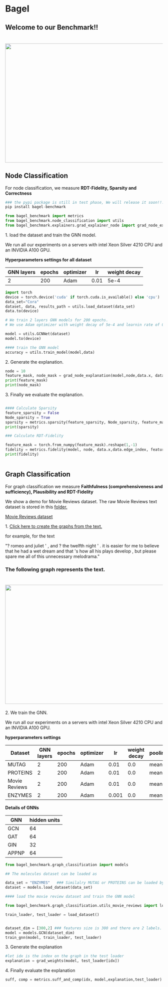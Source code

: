 
<h1>Bagel</h1>
<h2>Welcome to our Benchmark!!</h2>
<h1 style="text-align:center">
<img style="vertical-align:middle" width="900" height="380" src="https://github.com/Mandeep-Rathee/Bagel-benchmark/blob/main/Images/bagel-v21024_1.jpg" />

 </h1>



<h2>Node Classification</h2>

For node classification, we measure **RDT-Fidelity, Sparsity and Correctness**



 
```python
### the pypi package is still in test phase, We will release it soon!!!
pip install bagel-benchmark
```

```python
from bagel_benchmark import metrics
from bagel_benchmark.node_classification import utils
from bagel_benchmark.explainers.grad_explainer_node import grad_node_explanation
```
<p>
 1. load the dataset and train the GNN model.
</p>

We run all our experiments on a servers with intel Xeon Silver 4210 CPU and an INVIDIA A100 GPU.

**Hyperparameters settings for all dataset**

 GNN layers | epochs | optimizer | lr | weight decay | 
 --- | --- | --- |--- |--- |
  2 | 200 | Adam | 0.01 | 5e-4|


```python
import torch
device = torch.device('cuda' if torch.cuda.is_available() else 'cpu')
data_set="Cora"
dataset, data, results_path = utils.load_dataset(data_set)
data.to(device)
```
```python
# We train 2 layers GNN models for 200 epochs. 
# We use Adam optimizer with weight decay of 5e-4 and learnin rate of 0.01. 

model = utils.GCNNet(dataset)
model.to(device)

#### train the GNN model 
accuracy = utils.train_model(model,data)
```
<p> 2. Generate the explanation. </p>

```python
node = 10
feature_mask, node_mask = grad_node_explanation(model,node,data.x, data.edge_index)
print(feature_mask)
print(node_mask)
```
<p>3. Finally we evaluate the explanation.</p>

```python

#### Calculate Sparsity 
feature_sparsity = False
Node_sparsity = True
sparsity = metrics.sparsity(feature_sparsity, Node_sparsity, feature_mask, node_mask)
print(sparsity)

### Calculate RDT-Fidelity

feature_mask = torch.from_numpy(feature_mask).reshape(1,-1)
fidelity = metrics.fidelity(model, node, data.x,data.edge_index, feature_mask=feature_mask)
print(fidelity)



```
<h2>Graph Classification</h2>

For graph classification we measure **Faithfulness (comprehensiveness and sufficiency), Plausibility and RDT-Fidelity**

<a> We show a demo for Movie Reviews dataset.</a>  <a>  The raw Movie Reviews text dataset is stored in this <i class="bi bi-file-earmark-pdf"></i><a href="https://github.com/Mandeep-Rathee/Bagel-benchmark/tree/main/bagel_benchmark/dataset/movie_reviews" rel="permalink">folder.</a> 
</a>

 <p> <i class="bi bi-file-earmark-pdf"></i><a href="https://arxiv.org/pdf/1911.03429.pdf" rel="permalink">Movie Reviews dataset</a> </p>
 
 
 
<p>1. <i class="bi bi-file-earmark-pdf"></i><a href="https://github.com/Mandeep-Rathee/Bagel-benchmark/blob/main/bagel_benchmark/dataset/create_movie_reviews.py" rel="permalink">Click here to create the graphs from the text. </a> </p>
for example, for the text

"? romeo and juliet ' , and ? the twelfth night ' . it is easier for me to believe that he had a wet dream and that 's how all his plays develop , but please spare me all of this unnecessary melodrama."

<h3>The following graph represents the text.</h3>

<h1 style="text-align:center">
<img style="vertical-align:middle" width="900" height="380" src="https://github.com/Mandeep-Rathee/Bagel-benchmark/blob/main/Images/text2graph.jpg" />
 </h1>
<p>2. We train the GNN. </p2>

We run all our experiments on a servers with intel Xeon Silver 4210 CPU and an INVIDIA A100 GPU.


**hyperparameters settings**

 Dataset |GNN layers | epochs | optimizer | lr | weight decay | pooling |
 ---|--- | --- | --- |--- |--- |---|
  MUTAG|2 | 200 | Adam | 0.01 | 0.0|mean|
  PROTEINS |2 | 200 | Adam | 0.01 |0.0 |mean|
  Movie Reviews |2 | 200 | Adam | 0.01 | 0.0 |mean|
  ENZYMES |2 | 200 | Adam | 0.001 | 0.0 |mean|

**Details of GNNs**

 GNN |hidden units | 
 ---|--- |
 GCN| 64 |
 GAT| 64 |
 GIN| 32 |
 APPNP |64|



```python
from bagel_benchmark.graph_classification import models

## The molecules dataset can be loaded as

data_set = "ENZYMES"   ### Similalry MUTAG or PROTEINS can be loaded by replacing data_set="MUTAG" or "PROTEINS"
dataset = models.load_dataset(data_set)
```
 
```python
#### load the movie review dataset and train the GNN model

from bagel_benchmark.graph_classification.utils_movie_reviews import load_dataset, train_gnn

train_loader, test_loader = load_dataset()


dataset_dim = [300,2] ### features size is 300 and there are 2 labels. 
model = models.GCN(dataset_dim)
train_gnn(model, train_loader, test_loader)
```
<p>3. Generate the explanation </p2>

```python
#let idx is the index on the graph in the test loader
explanation = grad_weights(model, test_loader[idx])

```
<p>4. Finally evaluate the explanation </p2>

```python
suff, comp = metrics.suff_and_comp(idx, model,explanation,test_loader)
```







